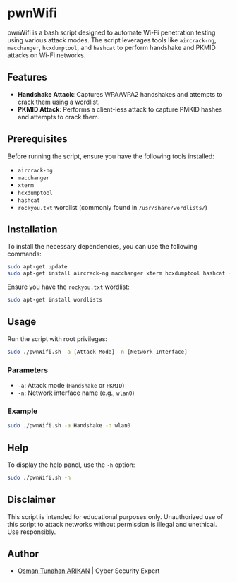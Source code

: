 # pwnWifi

pwnWifi is a bash script designed to automate Wi-Fi penetration testing using various attack modes. The script leverages tools like `aircrack-ng`, `macchanger`, `hcxdumptool`, and `hashcat` to perform handshake and PKMID attacks on Wi-Fi networks.

## Features

- **Handshake Attack**: Captures WPA/WPA2 handshakes and attempts to crack them using a wordlist.
- **PKMID Attack**: Performs a client-less attack to capture PMKID hashes and attempts to crack them.

## Prerequisites

Before running the script, ensure you have the following tools installed:

- `aircrack-ng`
- `macchanger`
- `xterm`
- `hcxdumptool`
- `hashcat`
- `rockyou.txt` wordlist (commonly found in `/usr/share/wordlists/`)

## Installation

To install the necessary dependencies, you can use the following commands:

```bash
sudo apt-get update
sudo apt-get install aircrack-ng macchanger xterm hcxdumptool hashcat -y
```

Ensure you have the `rockyou.txt` wordlist:

```bash
sudo apt-get install wordlists
```

## Usage

Run the script with root privileges:

```bash
sudo ./pwnWifi.sh -a [Attack Mode] -n [Network Interface]
```

### Parameters

- `-a`: Attack mode (`Handshake` or `PKMID`)
- `-n`: Network interface name (e.g., `wlan0`)

### Example

```bash
sudo ./pwnWifi.sh -a Handshake -n wlan0
```

## Help

To display the help panel, use the `-h` option:

```bash
sudo ./pwnWifi.sh -h
```

## Disclaimer

This script is intended for educational purposes only. Unauthorized use of this script to attack networks without permission is illegal and unethical. Use responsibly.

## Author

- [Osman Tunahan ARIKAN](https://github.com/OsmanTunahan) | Cyber Security Expert